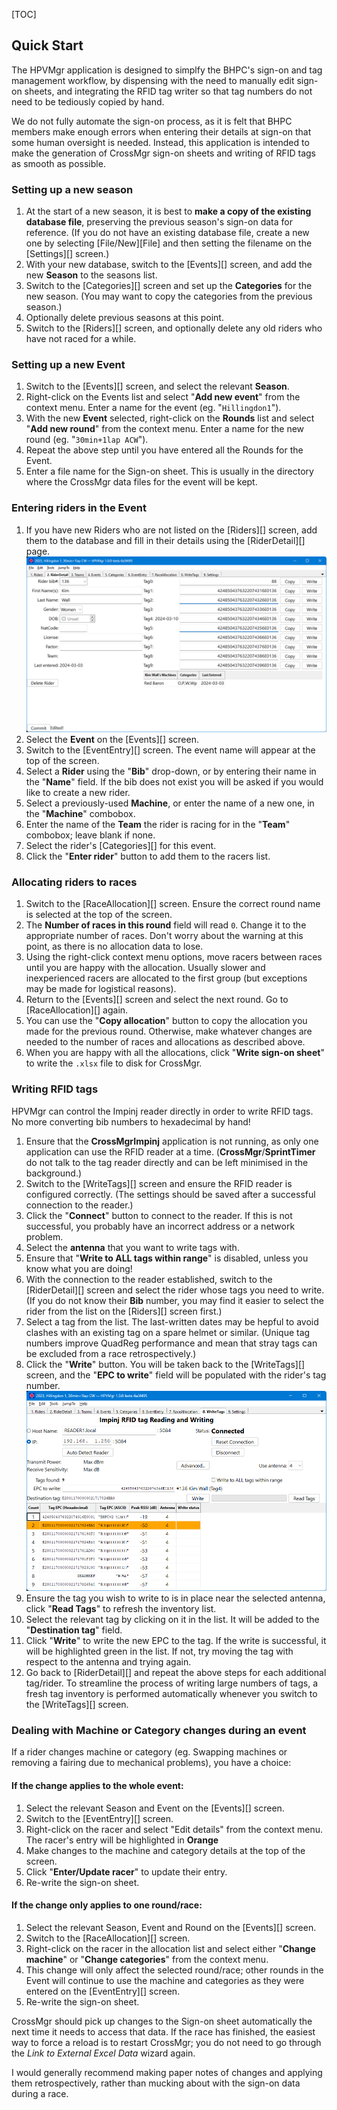 [TOC]

## Quick Start

The HPVMgr application is designed to simplfy the BHPC's sign-on and tag management workflow, by dispensing with the need to manually edit sign-on sheets, and integrating the RFID tag writer so that tag numbers do not need to be tediously copied by hand.

We do not fully automate the sign-on process, as it is felt that BHPC members make enough errors when entering their details at sign-on that some human oversight is needed.  Instead, this application is intended to make the generation of CrossMgr sign-on sheets and writing of RFID tags as smooth as possible.


### Setting up a new season

1. At the start of a new season, it is best to **make a copy of the existing database file**, preserving the previous season's sign-on data for reference.  (If you do not have an existing database file, create a new one by selecting [File/New][File] and then setting the filename on the [Settings][] screen.)
1. With your new database, switch to the [Events][] screen, and add the new **Season** to the seasons list.
1. Switch to the [Categories][] screen and set up the **Categories** for the new season.  (You may want to copy the categories from the previous season.)
1. Optionally delete previous seasons at this point.
1. Switch to the [Riders][] screen, and optionally delete any old riders who have not raced for a while.

### Setting up a new Event

1. Switch to the [Events][] screen, and select the relevant **Season**.
1. Right-click on the Events list and select "**Add new event**" from the context menu.  Enter a name for the event (eg. "`Hillingdon1`").
1. With the new **Event** selected, right-click on the **Rounds** list and select "**Add new round**" from the context menu.  Enter a name for the new round (eg. "`30min+1lap ACW`").
1. Repeat the above step until you have entered all the Rounds for the Event.
1. Enter a file name for the Sign-on sheet.  This is usually in the directory where the CrossMgr data files for the event will be kept.

### Entering riders in the Event

1. If you have new Riders who are not listed on the [Riders][] screen, add them to the database and fill in their details using the [RiderDetail][] page.
![HPVMgr RiderDetail screen](./images/hpvmgr_riderdetail.png "HPVMgr RiderDetail screen")
1. Select the **Event** on the [Events][] screen.
1. Switch to the [EventEntry][] screen.  The event name will appear at the top of the screen.
1. Select a **Rider** using the "**Bib**" drop-down, or by entering their name in the "**Name**" field.  If the bib does not exist you will be asked if you would like to create a new rider.
1. Select a previously-used **Machine**, or enter the name of a new one, in the "**Machine**" combobox.
1. Enter the name of the **Team** the rider is racing for in the "**Team**" combobox; leave blank if none.
1. Select the rider's [Categories][] for this event.
1. Click the "**Enter rider**" button to add them to the racers list.

### Allocating riders to races

1. Switch to the [RaceAllocation][] screen.  Ensure the correct round name is selected at the top of the screen.
1. The **Number of races in this round** field will read `0`.  Change it to the appropriate number of races.  Don't worry about the warning at this point, as there is no allocation data to lose.
1. Using the right-click context menu options, move racers between races until you are happy with the allocation.  Usually slower and inexperienced racers are allocated to the first group (but exceptions may be made for logistical reasons).
1. Return to the [Events][] screen and select the next round.  Go to [RaceAllocation][] again.
1. You can use the "**Copy allocation**" button to copy the allocation you made for the previous round.  Otherwise, make whatever changes are needed to the number of races and allocations as described above.
1. When you are happy with all the allocations, click "**Write sign-on sheet**" to write the `.xlsx` file to disk for CrossMgr.

### Writing RFID tags

HPVMgr can control the Impinj reader directly in order to write RFID tags.  No more converting bib numbers to hexadecimal by hand!

1. Ensure that the **CrossMgrImpinj** application is not running, as only one application can use the RFID reader at a time.  (**CrossMgr**/**SprintTimer** do not talk to the tag reader directly and can be left minimised in the background.)
1. Switch to the [WriteTags][] screen and ensure the RFID reader is configured correctly.  (The settings should be saved after a successful connection to the reader.)
1. Click the "**Connect**" button to connect to the reader.  If this is not successful, you probably have an incorrect address or a network problem.
1. Select the **antenna** that you want to write tags with.
1. Ensure that "**Write to ALL tags within range**" is disabled, unless you know what you are doing!
1. With the connection to the reader established, switch to the [RiderDetail][] screen and select the rider whose tags you need to write.  (If you do not know their **Bib** number, you may find it easier to select the rider from the list on the [Riders][] screen first.)
1. Select a tag from the list.  The last-written dates may be hepful to avoid clashes with an existing tag on a spare helmet or similar.  (Unique tag numbers improve QuadReg performance and mean that stray tags can be excluded from a race retrospectively.)
1. Click the "**Write**" button.  You will be taken back to the [WriteTags][] screen, and the "**EPC to write**" field will be populated with the rider's tag number.
![HPVMgr WriteTags screen](./images/hpvmgr_writetags.png "HPVMgr WriteTags screen")
1. Ensure the tag you wish to write to is in place near the selected antenna, click "**Read Tags**" to refresh the inventory list.
1. Select the relevant tag by clicking on it in the list.  It will be added to the "**Destination tag**" field.
1. Click "**Write**" to write the new EPC to the tag.  If the write is successful, it will be highlighted green in the list.  If not, try moving the tag with respect to the antenna and trying again.
1. Go back to [RiderDetail][] and repeat the above steps for each additional tag/rider.  To streamline the process of writing large numbers of tags, a fresh tag inventory is performed automatically whenever you switch to the [WriteTags][] screen.


### Dealing with Machine or Category changes during an event

If a rider changes machine or category (eg. Swapping machines or removing a fairing due to mechanical problems), you have a choice:

#### If the change applies to the whole event:

1. Select the relevant Season and Event on the [Events][] screen.
1. Switch to the [EventEntry][] screen.
1. Right-click on the racer and select "Edit details" from the context menu.  The racer's entry will be highlighted in **Orange**
1. Make changes to the machine and category details at the top of the screen.
1. Click "**Enter/Update racer**" to update their entry.
1. Re-write the sign-on sheet.

#### If the change only applies to one round/race:

1. Select the relevant Season, Event and Round on the [Events][] screen.
1. Switch to the [RaceAllocation][] screen.
1. Right-click on the racer in the allocation list and select either "**Change machine**" or "**Change categories**" from the context menu.
1. This change will only affect the selected round/race; other rounds in the Event will continue to use the machine and categories as they were entered on the [EventEntry][] screen.
1. Re-write the sign-on sheet.

CrossMgr should pick up changes to the Sign-on sheet automatically the next time it needs to access that data.  If the race has finished, the easiest way to force a reload is to restart CrossMgr; you do not need to go through the *Link to External Excel Data* wizard again.

I would generally recommend making paper notes of changes and applying them retrospectively, rather than mucking about with the sign-on data during a race.
